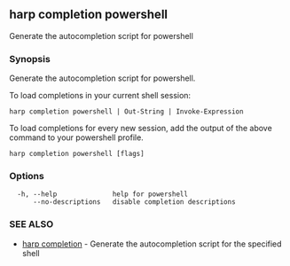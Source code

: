 ## harp completion powershell

Generate the autocompletion script for powershell

### Synopsis

Generate the autocompletion script for powershell.

To load completions in your current shell session:

	harp completion powershell | Out-String | Invoke-Expression

To load completions for every new session, add the output of the above command
to your powershell profile.


```
harp completion powershell [flags]
```

### Options

```
  -h, --help              help for powershell
      --no-descriptions   disable completion descriptions
```

### SEE ALSO

* [harp completion](harp_completion.md)	 - Generate the autocompletion script for the specified shell


